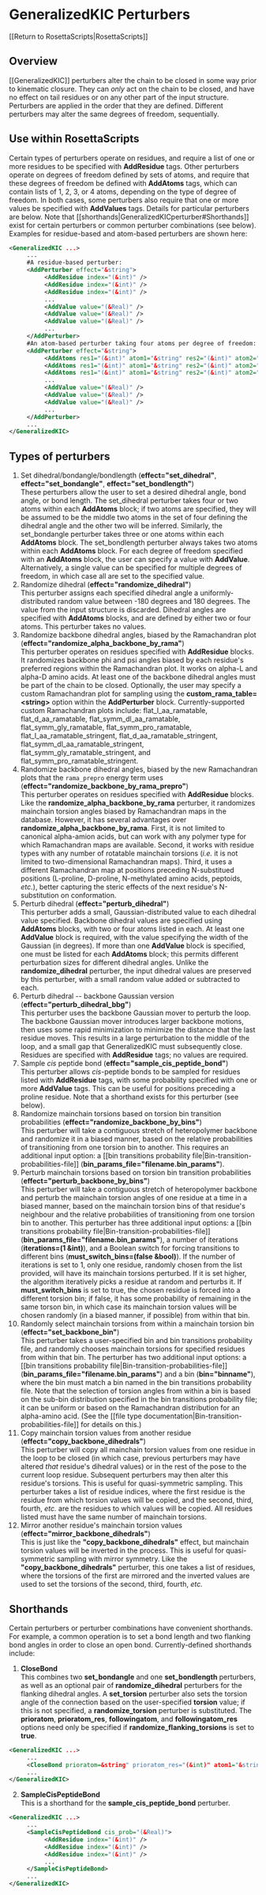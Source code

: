 # GeneralizedKIC Perturbers

[[Return to RosettaScripts|RosettaScripts]]

## Overview
[[GeneralizedKIC]] perturbers alter the chain to be closed in some way prior to kinematic closure.  They can _only_ act on the chain to be closed, and have no effect on tail residues or on any other part of the input structure.  Perturbers are applied in the order that they are defined.  Different perturbers may alter the same degrees of freedom, sequentially.

## Use within RosettaScripts

Certain types of perturbers operate on residues, and require a list of one or more residues to be specified with **AddResidue** tags.  Other perturbers operate on degrees of freedom defined by sets of atoms, and require that these degrees of freedom be defined with **AddAtoms** tags, which can contain lists of 1, 2, 3, or 4 atoms, depending on the type of degree of freedom.  In both cases, some perturbers also require that one or more values be specified with **AddValues** tags.  Details for particular perturbers are below.  Note that [[shorthands|GeneralizedKICperturber#Shorthands]] exist for certain perturbers or common perturber combinations (see below).  Examples for residue-based and atom-based perturbers are shown here:

```xml
<GeneralizedKIC ...>
     ...
     #A residue-based perturber:
     <AddPerturber effect="&string">
          <AddResidue index="(&int)" />
          <AddResidue index="(&int)" />
          <AddResidue index="(&int)" />
          ...
          <AddValue value="(&Real)" />
          <AddValue value="(&Real)" />
          <AddValue value="(&Real)" />
          ...
     </AddPerturber>
     #An atom-based perturber taking four atoms per degree of freedom:
     <AddPerturber effect="&string">
          <AddAtoms res1="(&int)" atom1="&string" res2="(&int)" atom2="&string" res3="(&int)" atom3="&string" res4="(&int)" atom4="&string" />
          <AddAtoms res1="(&int)" atom1="&string" res2="(&int)" atom2="&string" res3="(&int)" atom3="&string" res4="(&int)" atom4="&string" />
          <AddAtoms res1="(&int)" atom1="&string" res2="(&int)" atom2="&string" res3="(&int)" atom3="&string" res4="(&int)" atom4="&string" />
          ...
          <AddValue value="(&Real)" />
          <AddValue value="(&Real)" />
          <AddValue value="(&Real)" />
          ...
     </AddPerturber>
     ...
</GeneralizedKIC>
```

## Types of perturbers
1. Set dihedral/bondangle/bondlength (**effect="set_dihedral"**, **effect="set_bondangle"**, **effect="set_bondlength"**)<br/>These perturbers allow the user to set a desired dihedral angle, bond angle, or bond length.  The set_dihedral perturber takes four or two atoms within each **AddAtoms** block; if two atoms are specified, they will be assumed to be the middle two atoms in the set of four defining the dihedral angle and the other two will be inferred.  Similarly, the set_bondangle perturber takes three or one atoms within each **AddAtoms** block.  The set_bondlength perturber always takes two atoms within each **AddAtoms** block.  For each degree of freedom specified with an **AddAtoms** block, the user can specify a value with **AddValue**.  Alternatively, a single value can be specified for multiple degrees of freedom, in which case all are set to the specified value.
2.  Randomize dihedral (**effect="randomize_dihedral"**)<br/>This perturber assigns each specified dihedral angle a uniformly-distributed random value between -180 degrees and 180 degrees.  The value from the input structure is discarded.  Dihedral angles are specified with **AddAtoms** blocks, and are defined by either two or four atoms.  This perturber takes no values.
3.  Randomize backbone dihedral angles, biased by the Ramachandran plot (**effect="randomize_alpha_backbone_by_rama"**)<br/>This perturber operates on residues specified with **AddResidue** blocks.  It randomizes backbone phi and psi angles biased by each residue's preferred regions within the Ramachandran plot.  It works on alpha-L and alpha-D amino acids.  At least one of the backbone dihedral angles must be part of the chain to be closed.  Optionally, the user may specify a custom Ramachandran plot for sampling using the **custom_rama_table=\<string\>** option within the **AddPerturber** block.  Currently-supported custom Ramachandran plots include: flat_l_aa_ramatable, flat_d_aa_ramatable, flat_symm_dl_aa_ramatable, flat_symm_gly_ramatable, flat_symm_pro_ramatable, flat_l_aa_ramatable_stringent, flat_d_aa_ramatable_stringent, flat_symm_dl_aa_ramatable_stringent, flat_symm_gly_ramatable_stringent, and flat_symm_pro_ramatable_stringent.
4.  Randomize backbone dihedral angles, biased by the new Ramachandran plots that the `rama_prepro` energy term uses (**effect="randomize_backbone_by_rama_prepro"**)<br/>This perturber operates on residues specified with **AddResidue** blocks.  Like the **randomize_alpha_backbone_by_rama** perturber, it randomizes mainchain torsion angles biased by Ramachandran maps in the database.  However, it has several advantages over **randomize_alpha_backbone_by_rama**.  First, it is not limited to canonical alpha-amion acids, but can work with any polymer type for which Ramachandran maps are available.  Second, it works with residue types with any number of rotatable mainchain torsions (_i.e._ it is not limited to two-dimensional Ramachandran maps).  Third, it uses a different Ramachandran map at positions preceding N-substitued positions (L-proline, D-proline, N-methylated amino acids, peptoids, _etc._), better capturing the steric effects of the next residue's N-substitution on conformation.
5.  Perturb dihedral (**effect="perturb_dihedral"**)<br/>This perturber adds a small, Gaussian-distributed value to each dihedral value specified.  Backbone dihedral values are specified using **AddAtoms** blocks, with two or four atoms listed in each.  At least one **AddValue** block is required, with the value specifying the width of the Gaussian (in degrees).  If more than one **AddValue** block is specified, one must be listed for each **AddAtoms** block; this permits different perturbation sizes for different dihedral angles.  Unlike the **randomize_dihedral** perturber, the input dihedral values are preserved by this perturber, with a small random value added or subtracted to each.
6.  Perturb dihedral -- backbone Gaussian version (**effect="perturb_dihedral_bbg"**)<br/>This perturber uses the backbone Gaussian mover to perturb the loop.  The backbone Gaussian mover introduces larger backbone motions, then uses some rapid minimization to minimize the distance that the last residue moves.  This results in a large perturbation to the middle of the loop, and a small gap that GeneralizedKIC must subsequently close.  Residues are specified with **AddResidue** tags; no values are required.
7.  Sample _cis_ peptide bond (**effect="sample_cis_peptide_bond"**)<br/>This perturber allows _cis_-peptide bonds to be sampled for residues listed with **AddResidue** tags, with some probability specified with one or more **AddValue** tags.  This can be useful for positions preceding a proline residue.  Note that a shorthand exists for this perturber (see below).
8.  Randomize mainchain torsions based on torsion bin transition probabilities (**effect="randomize_backbone_by_bins"**)<br/>This perturber will take a contiguous stretch of heteropolymer backbone and randomize it in a biased manner, based on the relative probabilities of transitioning from one torsion bin to another.  This requires an additional input option: a [[bin transitions probability file|Bin-transition-probabilities-file]] (**bin_params_file="filename.bin_params"**).
9.  Perturb mainchain torsions based on torsion bin transition probabilities (**effect="perturb_backbone_by_bins"**)<br/>This perturber will take a contiguous stretch of heteropolymer backbone and perturb the mainchain torsion angles of one residue at a time in a biased manner, based on the mainchain torsion bins of that residue's neighbour and the relative probabilities of transitioning from one torsion bin to another.  This perturber has three additional input options: a [[bin transitions probability file|Bin-transition-probabilities-file]] (**bin_params_file="filename.bin_params"**), a number of iterations (**iterations=(1 &int)**), and a Boolean switch for forcing transitions to different bins (**must_switch_bins=(false &bool)**).  If the number of iterations is set to 1, only one residue, randomly chosen from the list provided, will have its mainchain torsions perturbed.  If it is set higher, the algorithm iteratively picks a residue at random and perturbs it.  If **must_switch_bins** is set to true, the chosen residue is forced into a different torsion bin; if false, it has some probability of remaining in the same torson bin, in which case its mainchain torsion values will be chosen randomly (in a biased manner, if possible) from within that bin.
10.  Randomly select mainchain torsions from within a mainchain torsion bin (**effect="set_backbone_bin"**)<br/>This perturber takes a user-specified bin and bin transitions probability file, and randomly chooses mainchain torsions for specified residues from within that bin.  The perturber has two additional input options: a [[bin transitions probability file|Bin-transition-probabilities-file]] (**bin_params_file="filename.bin_params"**) and a bin (**bin="binname"**), where the bin must match a bin named in the bin transitions probability file.  Note that the selection of torsion angles from within a bin is based on the sub-bin distribution specified in the bin transitions probability file; it can be uniform or based on the Ramachandran distribution for an alpha-amino acid.  (See the [[file type documentation|Bin-transition-probabilities-file]] for details on this.)
11.  Copy mainchain torsion values from another residue (**effect="copy_backbone_dihedrals"**)<br/>This perturber will copy all mainchain torsion values from one residue in the loop to be closed (in which case, previous perturbers may have altered _that_ residue's dihedral values) or in the rest of the pose to the current loop residue.  Subsequent perturbers may then alter this residue's torsions.  This is useful for quasi-symmetric sampling.  This perturber takes a list of residue indices, where the first residue is the residue from which torsion values will be copied, and the second, third, fourth, _etc._ are the residues to which values will be copied.  All residues listed must have the same number of mainchain torsions.
12.  Mirror another residue's mainchain torsion values (**effect="mirror_backbone_dihedrals"**)<br/>This is just like the **"copy_backbone_dihedrals"** effect, but mainchain torsion values will be inverted in the process.  This is useful for quasi-symmetric sampling with mirror symmetry.  Like the **"copy_backbone_dihedrals"** perturber, this one takes a list of residues, where the torsions of the first are mirrored and the inverted values are used to set the torsions of the second, third, fourth, _etc._

## Shorthands

Certain perturbers or perturber combinations have convenient shorthands.  For example, a common operation is to set a bond length and two flanking bond angles in order to close an open bond.  Currently-defined shorthands include:

1.  **CloseBond**<br/>This combines two **set_bondangle** and one **set_bondlength** perturbers, as well as an optional pair of **randomize_dihedral** perturbers for the flanking dihedral angles.  A **set_torsion** perturber also sets the torsion angle of the connection based on the user-specified **torsion** value; if this is not specified, a **randomize_torsion** perturber is substituted.  The **prioratom**, **prioratom_res**, **followingatom**, and **followingatom_res** options need only be specified if **randomize_flanking_torsions** is set to **true**.
```xml
<GeneralizedKIC ...>
     ...
     <CloseBond prioratom=&string" prioratom_res="(&int)" atom1="&string" res1="(&int)" atom2="&string" res2="(&int)" followingatom="&string" followingatom_res="(&int)" bondlength="(&Real)" angle1="(&Real)" angle2="(&Real)" torsion="(&Real)" randomze_flanking_torsions="(false, &bool)" />
     ...
</GeneralizedKIC>
```
2.  **SampleCisPeptideBond**<br/>This is a shorthand for the **sample_cis_peptide_bond** perturber.
```xml
<GeneralizedKIC ...>
     ...
     <SampleCisPeptideBond cis_prob="(&Real)">
          <AddResidue index="(&int)" />
          <AddResidue index="(&int)" />
          <AddResidue index="(&int)" />
          ...
     </SampleCisPeptideBond>
     ...
</GeneralizedKIC>
```

